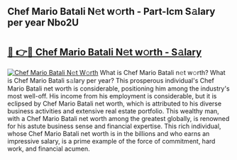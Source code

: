 ## Chef Mario Batali N𝚎t w𝚘rth - Part-Icm S𝚊lary per year Nbo2U

# <h2><a href="http://gc0f61.nevu.top/?p=Chef+Mario+Batali">🔗 👉🔴 Chef Mario Batali N𝚎t w𝚘rth - S𝚊lary</a></h2>

[![Chef Mario Batali N𝚎t W𝚘rth](https://i.imgur.com/Oavwk0R.jpeg)](http://gc0f61.nevu.top/?p=Chef+Mario+Batali)
What is Chef Mario Batali n𝚎t w𝚘rth? What is Chef Mario Batali s𝚊lary per year?
This prosperous individual's Chef Mario Batali net worth is considerable, positioning him among the industry's most well-off. His income from his employment is considerable, but it is eclipsed by Chef Mario Batali net worth, which is attributed to his diverse business activities and extensive real estate portfolio. This wealthy man, with a Chef Mario Batali net worth among the greatest globally, is renowned for his astute business sense and financial expertise. This rich individual, whose Chef Mario Batali net worth is in the billions and who earns an impressive salary, is a prime example of the force of commitment, hard work, and financial acumen.
